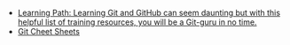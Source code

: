 * [Learning Path: Learning Git and GitHub can seem daunting but with this helpful list of training resources, you will be a Git-guru in no time.](https://services.github.com/on-demand/resources/)
* [Git Cheet Sheets](https://services.github.com/on-demand/resources/cheatsheets/)
